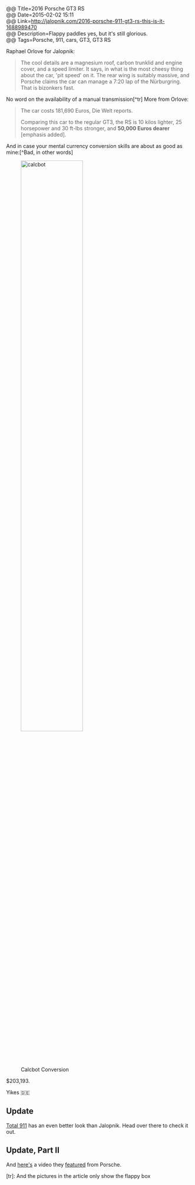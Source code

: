 @@ Title=2016 Porsche GT3 RS  
@@ Date=2015-02-02 15:11  
@@ Link=http://jalopnik.com/2016-porsche-911-gt3-rs-this-is-it-1688989470   
@@ Description=Flappy paddles yes, but it's still glorious.  
@@ Tags=Porsche, 911, cars, GT3, GT3 RS  

Raphael Orlove for Jalopnik:
>The cool details are a magnesium roof, carbon trunklid and engine cover, and a speed limiter. It says, in what is the most cheesy thing about the car, 'pit speed' on it. The rear wing is suitably massive, and Porsche claims the car can manage a 7:20 lap of the Nürburgring. That is bizonkers fast.

No word on the availability of a manual transmission[^tr]
More from Orlove:
>The car costs 181,690 Euros, Die Welt reports.
>
> Comparing this car to the regular GT3, the RS is 10 kilos lighter, 25 horsepower and 30 ft-lbs stronger, and **50,000 Euros dearer** [emphasis added].

And in case your mental currency conversion skills are about as good as mine:[^Bad, in other words]

<figure>
	<img src="http://d.pr/i/17PCq+" alt="calcbot" width="63%" />
	<figcaption>Calcbot Conversion</figcaption>
</figure>

$203,193.

Yikes 🇩🇪

## Update

[Total 911][total911] has an even better look than Jalopnik. Head over there to check it out.


## Update, Part II

And [here's][youtube] a video they [featured][total912] from Porsche.

[tr]: And the pictures in the article only show the flappy box


[total911]: http://www.total911.com/new-porsche-911-gt3-rs-launched-in-geneva/
[total912]: http://www.total911.com/see-the-new-porsche-991-gt3-rs-in-action-on-road-and-track/
[youtube]: https://www.youtube.com/watch?v=XQh8qCZWOEw&feature=youtu.be